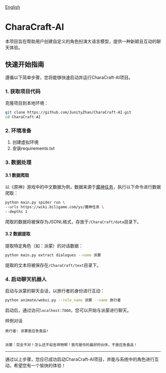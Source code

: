 [English](README.md)

# CharaCraft-AI

本项目旨在帮助用户创建自定义的角色扮演大语言模型，提供一种新颖且互动的聊天体验。

## 快速开始指南

遵循以下简单步骤，您将能够快速启动并运行CharaCraft-AI项目。

### 1. 获取项目代码

克隆项目到本地环境：

```bash
git clone https://github.com/JunityZhan/CharaCraft-AI.git
cd CharaCraft-AI
```

### 2. 环境准备

1. 创建虚拟环境
2. 安装requirements.txt

### 3. 数据处理

#### 3.1 数据爬取

以《原神》游戏中的中文数据为例，数据来源于[魔神任务](https://wiki.biligame.com/ys/魔神任务)，执行以下命令进行数据爬取：

```bash
python main.py spider run \
--urls https://wiki.biligame.com/ys/魔神任务 \
--depths 1
```

爬取的数据将被保存为JSONL格式，存放于`/CharaCraft/data`目录下。

#### 3.2 数据提取

提取特定角色（如：派蒙）的对话数据：

```bash
python main.py extract dialogues --name 派蒙 
```

提取的文本将被保存在`/CharaCraft/text`目录下。

### 4. 启动聊天机器人

启动与派蒙的聊天会话，以旅行者的身份进行互动：

```bash
python animate/webui.py --role_name 派蒙 --name 旅行者
```

启动后，通过访问`localhost:7860`，您可以开始与派蒙进行聊天。

样例对话
```
旅行者: 派蒙是应急食品!


派蒙：完全不对！怎么还不如吉祥物啊！我可是你的最好的伙伴，不是应急食品！
```
---

通过以上步骤，您应已成功启动CharaCraft-AI项目，并能与系统中的角色进行互动。希望您有一个愉快的体验！
